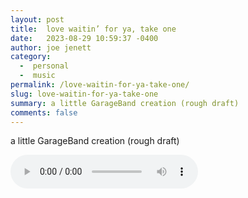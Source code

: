```yaml
---
layout: post
title:  love waitin’ for ya, take one
date:   2023-08-29 10:59:37 -0400
author: joe jenett
category:
  -  personal
  -  music
permalink: /love-waitin-for-ya-take-one/
slug: love-waitin-for-ya-take-one
summary: a little GarageBand creation (rough draft)
comments: false
---
```

<p>a little GarageBand creation (rough draft)</p><p><audio controls="controls"><source src="/media/lovewaitinforya.take1.mp3" type="audio/mp3" /></audio> </p>

<a style="display:none;" href="https://brid.gy/publish/mastodon"><small>(cross-posted to mastodon)</small></a>